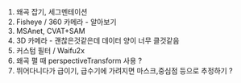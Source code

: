 1. 왜곡 잡기, 세그멘테이션
2. Fisheye / 360 카메라 - 알아보기
3. MSAnet, CVAT+SAM
4. 3D 카메라 - 괜찮은것같은데 데이터 양이 너무 클것같음
5. 커스텀 필터 / Waifu2x
6. 왜곡 펼 때 perspectiveTransform 사용 ?
7. 뛰어다니다가 급이기, 급수기에 가려지면 마스크,중심점 등으로 추정하기 ?
